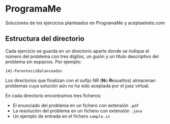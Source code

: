 # ProgramaMe

Soluciones de los ejercicios planteados en ProgramaMe y aceptaelreto.com

## Estructura del directorio

Cada ejercicio se guarda en un directorio aparte donde se indique el número del
problema con tres dígitos, un guión y un título descriptivo del problema sin
espacios. Por ejemplo:

```
141-ParentesisBalanceados
```

Los directorios que finalizan con el sufijo NR (**N**o **R**esueltos) almacenan
problemas cuya solución aún no ha sido aceptada por el juez virtual.

En cada directorio encontramos tres ficheros:

- El enunciado del problema en un fichero con extensión ``.pdf``
- La resolución del problema en un fichero con extensión ``.java``
- Un ejemplo de entrada en el fichero ``sample.in``

